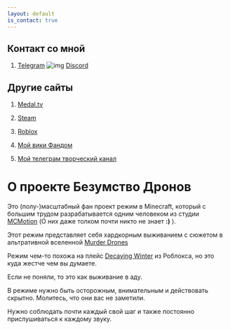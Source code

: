 ```yaml
---
layout: default
is_contact: true
---
```


## Контакт со мной

1. [Telegram](https://t.me/Glebun08)
![img][img1] [Discord](https://discordapp.com/users/805832764438872135 "Ник: Glebun08")

## Другие сайты

1. [Medal.tv](https://medal.tv/ru/u/Gleb_Lisovskiy2008?invite=ur-MSx5SnosMjg1NzMzNjY0LA)
2. [Steam](https://steamcommunity.com/id/Glebun08)
3. [Roblox](https://www.roblox.com/users/3574577262/profile)

4. [Мой вики Фандом](https://the-madness-of-drones.fandom.com/ru/wiki/The_Madness_of_Drones_%D0%92%D0%B8%D0%BA%D0%B8)
5. [Мой телеграм творческий канал](https://t.me/glebstorage)

# О проекте **Безумство Дронов**

Это (полу-)масштабный фан проект режим в Minecraft, который с большим трудом разрабатывается одним человеком из студии [MCMotion](https://discord.gg/XBR4jwEJya) (О них даже толком почти никто не знает **:)** ).

Этот режим представляет себя хардкорным выживанием с сюжетом в альтративной вселенной [Murder Drones](https://www.youtube.com/watch?v=mImFz8mkaHo&list=PLHovnlOusNLiJz3sm0d5i2Evwa2LDLdrg)

Режим чем-то похожа на плейс [Decaying Winter](https://www.roblox.com/games/13438553315/Decaying-Winter) из Роблокса, но это куда жестче чем вы думаете.

Если не поняли, то это как выживание в аду.

В режиме нужно быть осторожным, внимательным и действовать скрытно. Молитесь, что они вас не заметили.

Нужно соблюдать почти каждый свой шаг и также постоянно прислушиваться к каждому звуку.

[img1]: https://img.icons8.com/?size=32&id=30998&format=png&color=000000